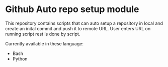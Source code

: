 # Github Auto repo setup module

This repository contains scripts that can auto setup a repository in local and create an inital commit and push it to remote URL. User enters URL on running script rest is done by script.

Currently available in these language:
- Bash
- Python